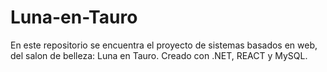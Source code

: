 # Luna-en-Tauro
En este repositorio se encuentra el proyecto de sistemas basados en web, del salon de belleza: Luna en Tauro.
Creado con .NET, REACT y MySQL.
